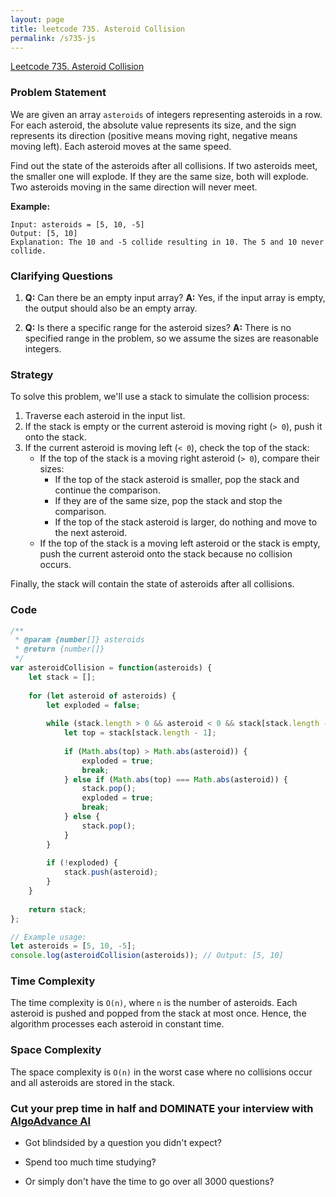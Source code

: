```yaml
---
layout: page
title: leetcode 735. Asteroid Collision
permalink: /s735-js
---
```

[Leetcode 735. Asteroid Collision](https://algoadvance.github.io/algoadvance/l735)
### Problem Statement
We are given an array `asteroids` of integers representing asteroids in a row. For each asteroid, the absolute value represents its size, and the sign represents its direction (positive means moving right, negative means moving left). Each asteroid moves at the same speed.

Find out the state of the asteroids after all collisions. If two asteroids meet, the smaller one will explode. If they are the same size, both will explode. Two asteroids moving in the same direction will never meet.

**Example:**
```plaintext
Input: asteroids = [5, 10, -5]
Output: [5, 10]
Explanation: The 10 and -5 collide resulting in 10. The 5 and 10 never collide.
```

### Clarifying Questions
1. **Q:** Can there be an empty input array?
   **A:** Yes, if the input array is empty, the output should also be an empty array.

2. **Q:** Is there a specific range for the asteroid sizes?
   **A:** There is no specified range in the problem, so we assume the sizes are reasonable integers.

### Strategy
To solve this problem, we'll use a stack to simulate the collision process:

1. Traverse each asteroid in the input list.
2. If the stack is empty or the current asteroid is moving right (`> 0`), push it onto the stack.
3. If the current asteroid is moving left (`< 0`), check the top of the stack:
   - If the top of the stack is a moving right asteroid (`> 0`), compare their sizes:
     - If the top of the stack asteroid is smaller, pop the stack and continue the comparison.
     - If they are of the same size, pop the stack and stop the comparison.
     - If the top of the stack asteroid is larger, do nothing and move to the next asteroid.
   - If the top of the stack is a moving left asteroid or the stack is empty, push the current asteroid onto the stack because no collision occurs.

Finally, the stack will contain the state of asteroids after all collisions.

### Code

```javascript
/**
 * @param {number[]} asteroids
 * @return {number[]}
 */
var asteroidCollision = function(asteroids) {
    let stack = [];
    
    for (let asteroid of asteroids) {
        let exploded = false;
        
        while (stack.length > 0 && asteroid < 0 && stack[stack.length - 1] > 0) {
            let top = stack[stack.length - 1];
            
            if (Math.abs(top) > Math.abs(asteroid)) {
                exploded = true;
                break;
            } else if (Math.abs(top) === Math.abs(asteroid)) {
                stack.pop();
                exploded = true;
                break;
            } else {
                stack.pop();
            }
        }
        
        if (!exploded) {
            stack.push(asteroid);
        }
    }
    
    return stack;
};

// Example usage:
let asteroids = [5, 10, -5];
console.log(asteroidCollision(asteroids)); // Output: [5, 10]
```

### Time Complexity
The time complexity is `O(n)`, where `n` is the number of asteroids. Each asteroid is pushed and popped from the stack at most once. Hence, the algorithm processes each asteroid in constant time.

### Space Complexity
The space complexity is `O(n)` in the worst case where no collisions occur and all asteroids are stored in the stack.


### Cut your prep time in half and DOMINATE your interview with [AlgoAdvance AI](https://algoAdvance.com)

- Got blindsided by a question you didn't expect?

- Spend too much time studying?

- Or simply don't have the time to go over all 3000 questions?

